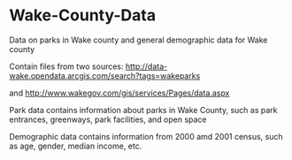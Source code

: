 # Wake-County-Data
Data on parks in Wake county and general demographic data for Wake county

Contain files from two sources:
http://data-wake.opendata.arcgis.com/search?tags=wakeparks

and
http://www.wakegov.com/gis/services/Pages/data.aspx

Park data contains information about parks in Wake County, such as park entrances, greenways, park facilities, and open space

Demographic data contains information from 2000 amd 2001 census, such as age, gender, median income, etc. 
